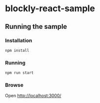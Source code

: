 # blockly-react-sample

## Running the sample

### Installation

```
npm install
```

### Running

```
npm run start
```

### Browse

Open [http://localhost:3000/](http://localhost:3000/)

